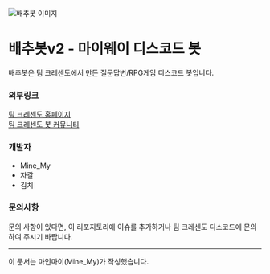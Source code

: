 ![배추봇 이미지](https://cdn.discordapp.com/attachments/449898787637559296/472371141864849409/d00f0dd6f4f266ed.png)
# 배추봇v2 - 마이웨이 디스코드 봇
배추봇은 팀 크레센도에서 만든 질문답변/RPG게임 디스코드 봇입니다.

### 외부링크
[팀 크레센도 홈페이지](https://kimshhoe1.wixsite.com/teamcrescendo/cabbagebot2)  
[팀 크레센도 봇 커뮤니티](https://discord.gg/CFBNzu3)

### 개발자
- Mine_My
- 자갈
- 김치

### 문의사항
문의 사항이 있다면, 이 리포지토리에 이슈를 추가하거나 팀 크레센도 디스코드에 문의하여 주시기 바랍니다.

- - -
이 문서는 마인마이(Mine_My)가 작성했습니다.